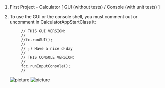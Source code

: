 1. First Project - Calculator [ GUI (without tests) / Console (with unit tests) ]
2. To use the GUI or the console shell, you must comment out or uncomment in CalculatorAppStartClass it:

            // THIS GUI VERSION:
            //
            //fc.runGUI();
            //
            // ;) Have a nice d-day
            //
            // THIS CONSOLE VERSION:
            //
            fcc.runInputConsole();
            //
              
     ![picture](https://image.ibb.co/m4A2Un/Screenshot_from_2018_03_27_16_08_55.png)
     ![picture](https://image.ibb.co/mA9J27/Screenshot_from_2018_03_27_16_15_10.png)
    

